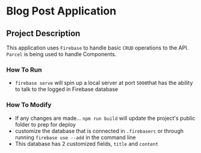 # Blog Post Application

## Project Description

This application uses `Firebase` to handle basic `CRUD` operations to the API. `Parcel` is being used to handle Components.

### How To Run

- `firebase serve` will spin up a local server at port `5000`that has the ability to talk to the logged in Firebase database

### How To Modify

- If any changes are made... `npm run build` will update the project's public folder to prep for deploy
- customize the database that is connected in `.firebaserc` or through running `firebase use --add` in the command line
- This database has 2 customized fields, `title` and `content`

